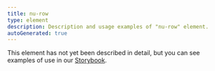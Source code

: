 ```yaml
---
title: nu-row
type: element
description: Description and usage examples of "nu-row" element.
autoGenerated: true
---
```


This element has not yet been described in detail, but you can see examples of use in our [Storybook](/storybook).